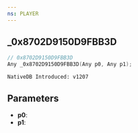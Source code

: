 ```yaml
---
ns: PLAYER
---
```

## _0x8702D9150D9FBB3D

```c
// 0x8702D9150D9FBB3D
Any _0x8702D9150D9FBB3D(Any p0, Any p1);
```

```
NativeDB Introduced: v1207
```

## Parameters
* **p0**:
* **p1**:
